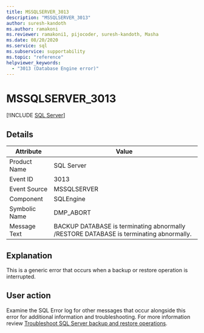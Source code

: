 ```yaml
---
title: MSSQLSERVER_3013
description: "MSSQLSERVER_3013"
author: suresh-kandoth
ms.author: ramakoni
ms.reviewer: ramakoni1, pijocoder, suresh-kandoth, Masha
ms.date: 08/20/2020
ms.service: sql
ms.subservice: supportability
ms.topic: "reference"
helpviewer_keywords:
  - "3013 (Database Engine error)"
---
```


# MSSQLSERVER_3013
 [!INCLUDE [SQL Server](../../includes/applies-to-version/sqlserver.md)]

## Details

|Attribute|Value|
|---|---|
|Product Name|SQL Server|
|Event ID|3013|
|Event Source|MSSQLSERVER|
|Component|SQLEngine|
|Symbolic Name|DMP_ABORT|
|Message Text|BACKUP DATABASE is terminating abnormally /RESTORE DATABASE is terminating abnormally.|

## Explanation

This is a generic error that occurs when a backup or restore operation is interrupted. 

## User action

Examine the SQL Error log for other messages that occur alongside this error for additional information and troubleshooting. For more information review [Troubleshoot SQL Server backup and restore operations](/troubleshoot/sql/database-engine/backup-restore/backup-restore-operations).



